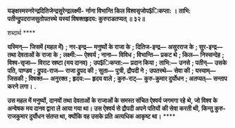 **यङ्क्षस्मस्नरेन्द्रदितिजेन्द्रसुरेन्द्रलक्ष्मी-** **र्नाना विभान्ति किल विश्वसृजोप$िकप्ता: ।** **ताभि: पतीन्द्रुपदराजसुतोपतस्थे** **यस्यां विषक्तहृदय: कुरुराडतप्यत् ॥ ३२॥** 

शब्दार्थ **** 

**यस्मिन्—** **जिसमें (महल में)** **; नर-इन्द्र—** **मनुष्यों के राजा के** **; दितिज-इन्द्र—** **असुरराज के** **; सुर-इन्द्र—** **तथा देवताओं के राजा** **के** **; लक्ष्मी:—** **ऐश्वर्य** **; नाना—** **विविध** **; विभान्ति—** **प्रकट थे** **; किल—** **निस्सन्देह** **; विश्व-सृजा—** **विराट स्रष्टा (मय दानव)** **;** **उप$िकप्ता:—** **प्रदान किया** **; ताभि:—** **उनसे** **; पतीन्—** **उसके पति, पाण्डव** **; द्रुपद-राज—** **राजा द्रुपद की** **; सुता—** **पुत्री, द्रौपदी ने** **;** **उपतस्थे—** **सेवा की** **; यस्याम्—** **जिसकी** **; विषक्त—** **अनुरक्त** **; हृदय:—** **हृदय वाले** **; कुरु-राट्—** **कुरु-कुमार दुर्योधन** **; अतप्यत्—** **सन्ताप करने लगा।** **.** 

**उस महल में मनुष्यों, दानवों तथा देवताओं के राजाओं के समस्त संचित ऐश्वर्य जगमगा रहे** **थे, जो विश्व के अन्वेषक मय दानव द्वारा ले आया गया था। उस ऐश्वर्य से द्रौपदी अपने पतियों** **की सेवा करती थी, किन्तु कुरु-राजकुमार दुर्योधन संतप्त था, क्योंकि वह उसके प्रति** **अत्यधिक आकृष्ट था।** **** 